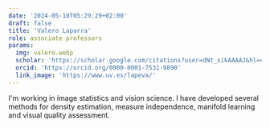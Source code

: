 ```yaml
---
date: '2024-05-10T05:29:29+02:00'
draft: false
title: 'Valero Laparra'
role: associate professors
params:
  img: valero.webp
  scholar: 'https://scholar.google.com/citations?user=dNt_xikAAAAJ&hl=ca'
  orcid: 'https://orcid.org/0000-0001-7531-9890'
  link_image: 'https://www.uv.es/lapeva/'
---
```


I'm working in image statistics and vision science. I have developed several methods for density estimation, measure independence, manifold learning and visual quality assessment.
